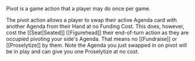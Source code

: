 Pivot is a game action that a player may do once per game.

The pivot action allows a player to swap their active Agenda card with another Agenda from their Hand at no Funding Cost. This does, however, cost the [[Seat|Seated]] [[Figurehead]] their end-of-turn action as they are occupied pivoting your side's Agenda. That means no [[Fundraise]] or [[Proselytize]] by them. Note the Agenda you just swapped in on pivot will be in play and can give you one Proselytize at no cost.



